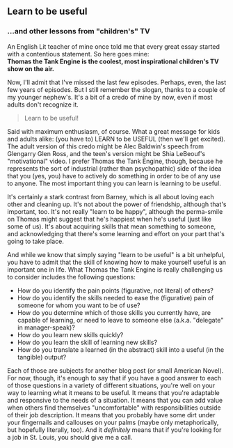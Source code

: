 ## Learn to be useful
### ...and other lessons from "children's" TV

An English Lit teacher of mine once told me that every great essay started with a contentious statement. So here goes mine:<br>
**Thomas the Tank Engine is the coolest, most inspirational children's TV show on the air.**

Now, I'll admit that I've missed the last few episodes. Perhaps, even, the last few years of episodes.
But I still remember the slogan, thanks to a couple of my younger nephew's. It's a bit of a credo of mine by now, even if most adults don't recognize it.

>Learn to be useful!

Said with maximum enthusiasm, of course. What a great message for kids and adults alike: (you have to) LEARN to be USEFUL (then we'll get excited).
The adult version of this credo might be Alec Baldwin's speech from Glengarry Glen Ross,
and the teen's version might be Shia LeBeouf's "motivational" video. I prefer Thomas the Tank Engine, though,
because he represents the sort of industrial (rather than psychopathic) side of the idea that you (yes, you) have to actively do something
in order to be of any use to anyone. The most important thing you can learn is learning to be useful.

It's certainly a stark contrast from Barney, which is all about loving each other and cleaning up.
It's not about the power of friendship, although that's important, too.
It's not really "learn to be happy", although the perma-smile on Thomas might suggest that he's happiest when he's useful (just like some of us).
It's about acquiring skills that mean something to someone, and acknowledging that there's some learning and effort on your part that's going to take place.

And while we know that simply saying "learn to be useful" is a bit unhelpful, you have to admit that the skill of knowing how to make yourself useful is an important one in life.
What Thomas the Tank Engine is really challenging us to consider includes the following questions:

+ How do you identify the pain points (figurative, not literal) of others?
+ How do you identify the skills needed to ease the (figurative) pain of someone for whom you want to be of use?
+ How do you determine which of those skills you currently have, are capable of learning, or need to leave to someone else (a.k.a. "delegate" in manager-speak)?
+ How do you learn new skills quickly?
+ How do you learn the skill of learning new skills?
+ How do you translate a learned (in the abstract) skill into a useful (in the tangible) output?

Each of those are subjects for another blog post (or small American Novel). For now, though, it's enough to say that if you have a good answer to each of those
questions in a variety of different situations, you're well on your way to learning what it means to be useful.
It means that you're adaptable and responsive to the needs of a situation.
It means that you can add value when others find themselves "uncomfortable" with responsibilities outside of their job description.
It means that you probably have some dirt under your fingernails and callouses on your palms (maybe only metaphorically, but hopefully literally, too).
And it *definitely* means that if you're looking for a job in St. Louis, you should give me a call.
